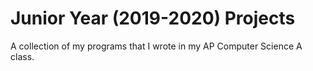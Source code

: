 # Junior Year (2019-2020) Projects

A collection of my programs that I wrote in my AP Computer Science A class.
